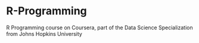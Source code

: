 # R-Programming
R Programming course on Coursera, part of the Data Science Specialization from Johns Hopkins University
